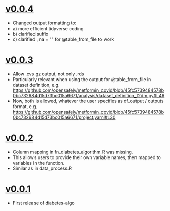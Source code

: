 # [v0.0.4](https://github.com/opensafely-actions/diabetes-algo/releases/tag/v0.0.4)

* Changed output formatting to:
* a) more efficient tidyverse coding
* b) clarified suffix
* c) clarified , na = "" for @table_from_file to work 

# [v0.0.3](https://github.com/opensafely-actions/diabetes-algo/releases/tag/v0.0.3)

* Allow .cvs.gz output, not only .rds
* Particularly relevant when using the output for @table_from_file in dataset definition, e.g. https://github.com/opensafely/metformin_covid/blob/45fc5739484578b0bc732684d15d73bc015a6671/analysis/dataset_definition_t2dm.py#L46
* Now, both is allowed, whatever the user specifies as df_output / outputs format, e.g. https://github.com/opensafely/metformin_covid/blob/45fc5739484578b0bc732684d15d73bc015a6671/project.yaml#L30 

# [v0.0.2](https://github.com/opensafely-actions/diabetes-algo/releases/tag/v0.0.2)

* Column mapping in fn_diabetes_algorithm.R was missing.
* This allows users to provide their own variable names, then mapped to variables in the function. 
* Similar as in data_process.R

# [v0.0.1](https://github.com/opensafely-actions/diabetes-algo/releases/tag/v0.0.1)

* First release of diabetes-algo
